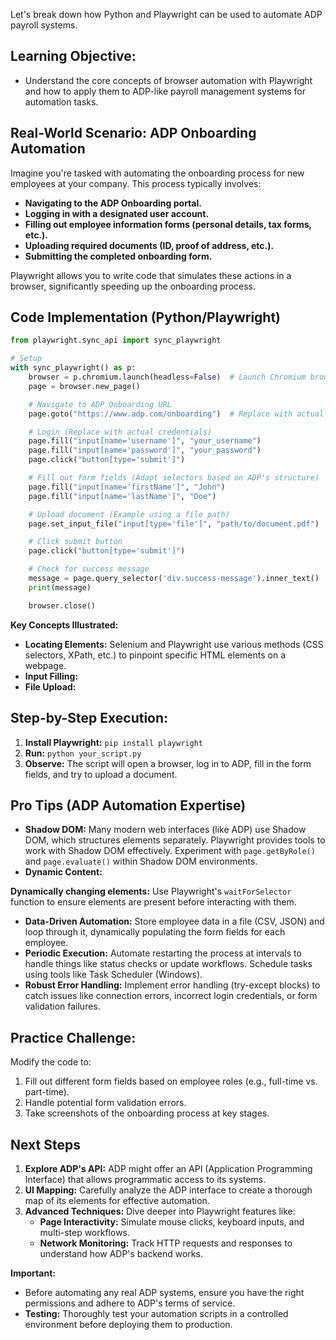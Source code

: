 Let's break down how Python and Playwright can be used to automate ADP payroll systems.

## Learning Objective:

* Understand the core concepts of browser automation with Playwright and how to apply them to ADP-like payroll management systems for automation tasks.

## Real-World Scenario: ADP Onboarding Automation 

Imagine you're tasked with automating the onboarding process for new employees at your company.  This process typically involves:

* **Navigating to the ADP Onboarding portal.**
* **Logging in with a designated user account.**
* **Filling out employee information forms (personal details, tax forms, etc.).**
* **Uploading required documents (ID, proof of address, etc.).**
* **Submitting the completed onboarding form.**

Playwright allows you to write code that simulates these actions in a browser, significantly speeding up the onboarding process.

## Code Implementation (Python/Playwright)

```python
from playwright.sync_api import sync_playwright

# Setup
with sync_playwright() as p:
    browser = p.chromium.launch(headless=False)  # Launch Chromium browser (visible)
    page = browser.new_page()

    # Navigate to ADP Onboarding URL
    page.goto("https://www.adp.com/onboarding")  # Replace with actual URL

    # Login (Replace with actual credentials)
    page.fill("input[name='username']", "your_username")
    page.fill("input[name='password']", "your_password")
    page.click("button[type='submit']")

    # Fill out form fields (Adapt selectors based on ADP's structure)
    page.fill("input[name='firstName']", "John")
    page.fill("input[name='lastName']", "Doe")

    # Upload document (Example using a file path)
    page.set_input_file("input[type='file']", "path/to/document.pdf")

    # Click submit button
    page.click("button[type='submit']")

    # Check for success message  
    message = page.query_selector('div.success-message').inner_text() 
    print(message)

    browser.close()
```

**Key Concepts Illustrated:**

* **Locating Elements:** Selenium and Playwright use various methods (CSS selectors, XPath, etc.) to pinpoint specific HTML elements on a webpage.  
* **Input Filling:**
* **File Upload:**

  

## Step-by-Step Execution:

1. **Install Playwright:** `pip install playwright`
2. **Run:** `python your_script.py`
3. **Observe:** The script will open a browser, log in to ADP, fill in the form fields, and try to upload a document. 

## Pro Tips (ADP Automation Expertise)

* **Shadow DOM:**  Many modern web interfaces (like ADP) use Shadow DOM, which structures elements separately. Playwright provides tools to work with Shadow DOM effectively. Experiment with `page.getByRole()` and `page.evaluate()` within Shadow DOM environments.
* **Dynamic Content:**

 **Dynamically changing elements:** Use Playwright's `waitForSelector` function to ensure elements are present before interacting with them.
* **Data-Driven Automation:** Store employee data in a file (CSV, JSON) and loop through it, dynamically populating the form fields for each employee.
* **Periodic Execution:** Automate restarting the process at intervals to handle things like status checks or update workflows. Schedule tasks using tools like Task Scheduler (Windows).
* **Robust Error Handling:** Implement error handling (try-except blocks) to catch issues like connection errors, incorrect login credentials, or form validation failures.

## Practice Challenge:

Modify the code to:
1. Fill out different form fields based on employee roles (e.g., full-time vs. part-time).
2. Handle potential form validation errors.
3. Take screenshots of the onboarding process at key stages.

## Next Steps

1. **Explore ADP's API:** ADP might offer an API (Application Programming Interface) that allows programmatic access to its systems.
2. **UI Mapping:** Carefully analyze the ADP interface to create a thorough map of its elements for effective automation. 
3. **Advanced Techniques:** Dive deeper into Playwright features like:
   * **Page Interactivity:** Simulate mouse clicks, keyboard inputs, and multi-step workflows.
   * **Network Monitoring:**  Track HTTP requests and responses to understand how ADP's backend works.



 **Important:**

* Before automating any real ADP systems, ensure you have the right permissions and adhere to ADP's terms of service. 
* **Testing:** Thoroughly test your automation scripts in a controlled environment before deploying them to production.